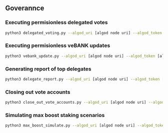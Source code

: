 ## Goverannce

### Executing permisionless delegated votes
```bash
python3 delegated_voting.py --algod_uri [algod node uri] --algod_token [algod node token] --indexer_uri [indexer node uri] --indexer_token [indexer node token] --env_fpath [fpath to env vars]
```

### Executing permisionless veBANK updates
```bash
python3 vebank_update.py --algod_uri [algod node uri] --algod_token [algod node token] --indexer_uri [indexer node uri] --indexer_token [indexer node token] --pct_threshold [percent veBANK delta threshold] --env_fpath [fpath to env vars]
```

### Generating report of top delegates
```bash
python3 delegate_report.py --algod_uri [algod node uri] --algod_token [algod node token] --indexer_uri [indexer node uri] --indexer_token [indexer node token] --csv_fpath [csv fpath]
```

### Closing out vote accounts
```bash
python3 close_out_vote_accounts.py --algod_uri [algod node uri] --algod_token [algod node token] --indexer_uri [indexer node uri] --indexer_token [indexer node token] --env_fpath [fpath to env vars]
```

### Simulating max boost staking scenarios
```bash
python3 max_boost_simulate.py --algod_uri [algod node uri] --algod_token [algod node token] --indexer_uri [indexer node uri] --indexer_token [indexer node token] --bank_amount [amount of BANK to lock] --staked_amts [comma-delimited list of asset stake amounts]
```
